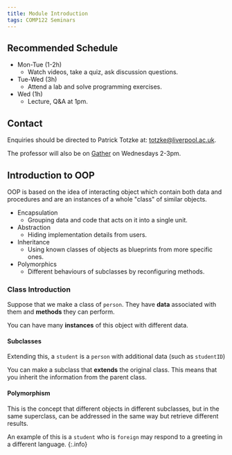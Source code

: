```yaml
---
title: Module Introduction
tags: COMP122 Seminars
---
```

## Recommended Schedule
* Mon-Tue (1-2h)
	* Watch videos, take a quiz, ask discussion questions.
* Tue-Wed (3h)
	* Attend a lab and solve programming exercises.
* Wed (1h)
	* Lecture, Q&A at 1pm.
	
## Contact
Enquiries should be directed to Patrick Totzke at: [totzke@liverpool.ac.uk](mailto:totzke@liverpool.ac.uk).

The professor will also be on [Gather](https://gather.town/app/WS5KuYiNkcxEXmFf/labs) on Wednesdays 2-3pm.

## Introduction to OOP
OOP is based on the idea of interacting object which contain both data and procedures and are an instances of a whole "class" of similar objects.

* Encapsulation
	* Grouping data and code that acts on it into a single unit.
* Abstraction
	* Hiding implementation details from users.
* Inheritance
	* Using known classes of objects as blueprints from more specific ones.
* Polymorphics
	* Different behaviours of subclasses by reconfiguring methods.

### Class Introduction
Suppose that we make a class of `person`. They have **data** associated with them and **methods** they can perform. 

You can have many **instances** of this object with different data.

#### Subclasses
Extending this, a `student` is a `person` with additional data (such as `studentID`)

You can make a subclass that **extends** the original class. This means that you inherit the information from the parent class.

#### Polymorphism
This is the concept that different objects in different subclasses, but in the same superclass, can be addressed in the same way but retrieve different results.

An example of this is a `student` who is `foreign` may respond to a greeting in a different language.
{:.info}